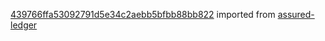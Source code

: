 [439766ffa53092791d5e34c2aebb5bfbb88bb822](https://github.com/insolar/assured-ledger/commit/439766ffa53092791d5e34c2aebb5bfbb88bb822) imported from [assured-ledger](https://github.com/insolar/assured-ledger)
